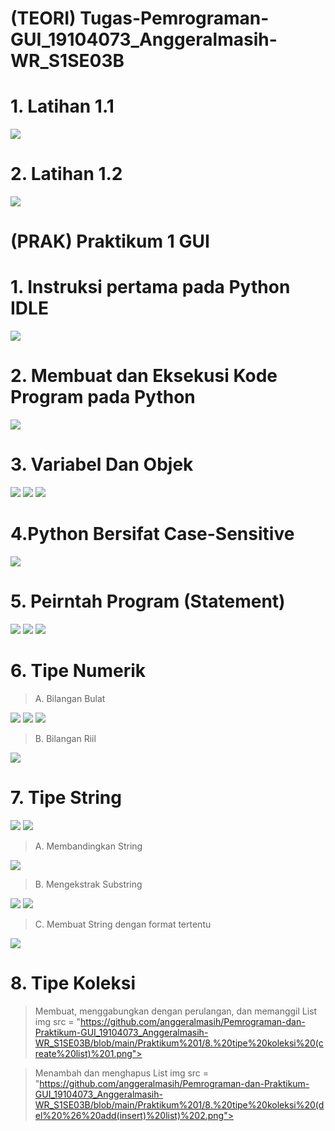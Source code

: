 # (TEORI) Tugas-Pemrograman-GUI_19104073_Anggeralmasih-WR_S1SE03B

# 1. Latihan 1.1
<img src = "https://github.com/anggeralmasih/Tugas-Pemrograman-GUI_19104073_Anggeralmasih-WR_S1SE03B/blob/main/Latihan%20GUI%20(Qt%20Designer)/Lat_1.1.png">

# 2. Latihan 1.2
<img src = "https://github.com/anggeralmasih/Tugas-Pemrograman-GUI_19104073_Anggeralmasih-WR_S1SE03B/blob/main/Latihan%20GUI%20(Qt%20Designer)/Lat_1.2.png">


# (PRAK) Praktikum 1 GUI
# 1. Instruksi pertama pada Python IDLE
<img src = "https://github.com/anggeralmasih/Pemrograman-dan-Praktikum-GUI_19104073_Anggeralmasih-WR_S1SE03B/blob/main/Praktikum%201/1.%20print%20ucok.png">

# 2. Membuat dan Eksekusi Kode Program pada Python
<img src = "https://github.com/anggeralmasih/Pemrograman-dan-Praktikum-GUI_19104073_Anggeralmasih-WR_S1SE03B/blob/main/Praktikum%201/2.%20hello%20world%20cd%20downloads.png">

# 3. Variabel Dan Objek
<img src = "https://github.com/anggeralmasih/Pemrograman-dan-Praktikum-GUI_19104073_Anggeralmasih-WR_S1SE03B/blob/main/Praktikum%201/3.%20var%20dan%20obj%201.png">

<img src = "https://github.com/anggeralmasih/Pemrograman-dan-Praktikum-GUI_19104073_Anggeralmasih-WR_S1SE03B/blob/main/Praktikum%201/3.%20var%20dan%20obj%202.png">

<img src = "https://github.com/anggeralmasih/Pemrograman-dan-Praktikum-GUI_19104073_Anggeralmasih-WR_S1SE03B/blob/main/Praktikum%201/3.%20var%20dan%20obj%203.png">

# 4.Python Bersifat Case-Sensitive
<img src = "https://github.com/anggeralmasih/Pemrograman-dan-Praktikum-GUI_19104073_Anggeralmasih-WR_S1SE03B/blob/main/Praktikum%201/4.%20case%20sensitive.png">

# 5. Peirntah Program (Statement)
<img src = "https://github.com/anggeralmasih/Pemrograman-dan-Praktikum-GUI_19104073_Anggeralmasih-WR_S1SE03B/blob/main/Praktikum%201/5.%20perintah%20program%201.png">

<img src = "https://github.com/anggeralmasih/Pemrograman-dan-Praktikum-GUI_19104073_Anggeralmasih-WR_S1SE03B/blob/main/Praktikum%201/5.%20perintah%20program%202.png">

<img src = "https://github.com/anggeralmasih/Pemrograman-dan-Praktikum-GUI_19104073_Anggeralmasih-WR_S1SE03B/blob/main/Praktikum%201/5.%20perintah%20program%203.png">

# 6. Tipe Numerik
> A. Bilangan Bulat
<img src = "https://github.com/anggeralmasih/Pemrograman-dan-Praktikum-GUI_19104073_Anggeralmasih-WR_S1SE03B/blob/main/Praktikum%201/6.%20tipe%20numerik%20(bilbul)%201.png">

<img src = "https://github.com/anggeralmasih/Pemrograman-dan-Praktikum-GUI_19104073_Anggeralmasih-WR_S1SE03B/blob/main/Praktikum%201/6.%20tipe%20numerik%20(bilbul)%202.png">

<img src = "https://github.com/anggeralmasih/Pemrograman-dan-Praktikum-GUI_19104073_Anggeralmasih-WR_S1SE03B/blob/main/Praktikum%201/6.%20tipe%20numerik%20(bilbul)%203.png">

> B. Bilangan Riil
<img src = "https://github.com/anggeralmasih/Pemrograman-dan-Praktikum-GUI_19104073_Anggeralmasih-WR_S1SE03B/blob/main/Praktikum%201/6.%20tipe%20numerik%20(bilriil)%204.png">

# 7. Tipe String
<img src = "https://github.com/anggeralmasih/Pemrograman-dan-Praktikum-GUI_19104073_Anggeralmasih-WR_S1SE03B/blob/main/Praktikum%201/7.%20tipe%20string%201.png">

<img src = "https://github.com/anggeralmasih/Pemrograman-dan-Praktikum-GUI_19104073_Anggeralmasih-WR_S1SE03B/blob/main/Praktikum%201/7.%20tipe%20string%202.png">

> A. Membandingkan String
<img src = "https://github.com/anggeralmasih/Pemrograman-dan-Praktikum-GUI_19104073_Anggeralmasih-WR_S1SE03B/blob/main/Praktikum%201/7.%20tipe%20string%20(banding%20string)%203.png">

> B. Mengekstrak Substring
<img src = "https://github.com/anggeralmasih/Pemrograman-dan-Praktikum-GUI_19104073_Anggeralmasih-WR_S1SE03B/blob/main/Praktikum%201/7.%20tipe%20string%20(ekstrak%20string)%204.png">

<img src = "https://github.com/anggeralmasih/Pemrograman-dan-Praktikum-GUI_19104073_Anggeralmasih-WR_S1SE03B/blob/main/Praktikum%201/7.%20tipe%20string%20(ekstrak%20string)%205.png">

> C. Membuat String dengan format tertentu
<img src = "https://github.com/anggeralmasih/Pemrograman-dan-Praktikum-GUI_19104073_Anggeralmasih-WR_S1SE03B/blob/main/Praktikum%201/7.%20tipe%20string%20(format%20tertentu)%206.png">

# 8. Tipe Koleksi
> Membuat, menggabungkan dengan perulangan, dan memanggil List
img src = "https://github.com/anggeralmasih/Pemrograman-dan-Praktikum-GUI_19104073_Anggeralmasih-WR_S1SE03B/blob/main/Praktikum%201/8.%20tipe%20koleksi%20(create%20list)%201.png">

> Menambah dan menghapus List
img src = "https://github.com/anggeralmasih/Pemrograman-dan-Praktikum-GUI_19104073_Anggeralmasih-WR_S1SE03B/blob/main/Praktikum%201/8.%20tipe%20koleksi%20(del%20%26%20add(insert)%20list)%202.png">
